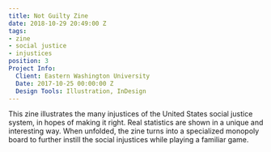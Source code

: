 ```yaml
---
title: Not Guilty Zine
date: 2018-10-29 20:49:00 Z
tags:
- zine
- social justice
- injustices
position: 3
Project Info:
  Client: Eastern Washington University
  Date: 2017-10-25 00:00:00 Z
  Design Tools: Illustration, InDesign
---
```


This zine illustrates the many injustices of the United States social justice system, in hopes of making it right. Real statistics are shown in a unique and interesting way. When unfolded, the zine turns into a specialized monopoly board to further instill the social injustices while playing a familiar game.